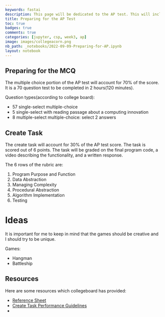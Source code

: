 ```yaml
---
keywords: fastai
description: This page will be dedicated to the AP test. This will include studying for the AP MCQ portion, as well as information for the Create Task portion.
title: Preparing for the AP Test
toc: true 
badges: true
comments: true
categories: [jupyter, csp, week3, ap]
image: images/collegeacorn.png
nb_path: _notebooks/2022-09-09-Preparing-for-AP.ipynb
layout: notebook
---
```


<!--
#################################################
### THIS FILE WAS AUTOGENERATED! DO NOT EDIT! ###
#################################################
# file to edit: _notebooks/2022-09-09-Preparing-for-AP.ipynb
-->

<div class="container" id="notebook-container">
        
<div class="cell border-box-sizing text_cell rendered"><div class="inner_cell">
<div class="text_cell_render border-box-sizing rendered_html">
<h2 id="Preparing-for-the-MCQ">Preparing for the MCQ<a class="anchor-link" href="#Preparing-for-the-MCQ"> </a></h2><p>The multiple choice portion of the AP test will account for 70% of the score. It is a 70 question test to be completed in 2 hours(120 minutes).</p>
<p>Question types(according to college board):</p>
<ul>
<li>57 single-select multiple-choice</li>
<li>5 single-select with reading passage about a computing innovation</li>
<li>8 multiple-select multiple-choice: select 2 answers</li>
</ul>

</div>
</div>
</div>
<div class="cell border-box-sizing text_cell rendered"><div class="inner_cell">
<div class="text_cell_render border-box-sizing rendered_html">
<h2 id="Create-Task">Create Task<a class="anchor-link" href="#Create-Task"> </a></h2><p>The create task will account for 30% of the AP test score. The task is scored out of 6 points. The task will be graded on the final program code, a video describing the functionality, and a written response.</p>
<p>The 6 rows of the rubric are:</p>
<ol>
<li>Program Purpose and Function</li>
<li>Data Abstraction</li>
<li>Managing Complexity</li>
<li>Procedural Abstraction</li>
<li>Algorithm Implementation</li>
<li>Testing</li>
</ol>

</div>
</div>
</div>
<div class="cell border-box-sizing text_cell rendered"><div class="inner_cell">
<div class="text_cell_render border-box-sizing rendered_html">
<h1 id="Ideas">Ideas<a class="anchor-link" href="#Ideas"> </a></h1><p>It is important for me to keep in mind that the games should be creative and I should try to be unique.</p>
<p>Games:</p>
<ul>
<li>Hangman</li>
<li>Battleship</li>
</ul>

</div>
</div>
</div>
<div class="cell border-box-sizing text_cell rendered"><div class="inner_cell">
<div class="text_cell_render border-box-sizing rendered_html">
<h2 id="Resources">Resources<a class="anchor-link" href="#Resources"> </a></h2><p>Here are some resources which collegeboard has provided:</p>
<ul>
<li><a href="https://apcentral.collegeboard.org/media/pdf/ap-computer-science-principles-exam-reference-sheet.pdf">Reference Sheet</a></li>
<li><a href="https://apcentral.collegeboard.org/media/pdf/ap22-sg-computer-science-principles.pdf">Create Task Performance Guidelines</a></li>
<li></li>
</ul>

</div>
</div>
</div>
</div>
 

